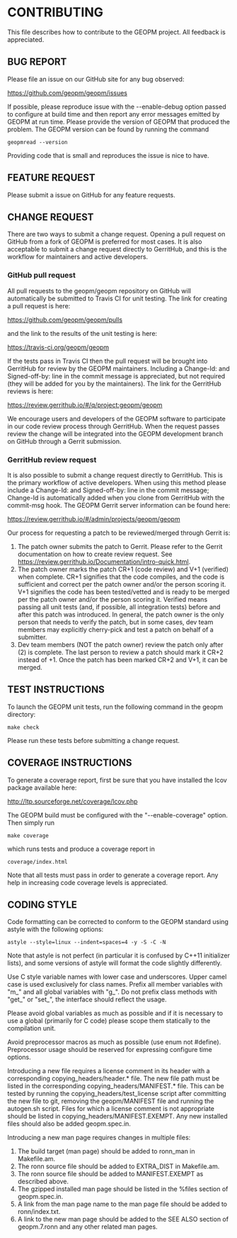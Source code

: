 CONTRIBUTING
============
This file describes how to contribute to the GEOPM project.  All
feedback is appreciated.

BUG REPORT
----------
Please file an issue on our GitHub site for any bug observed:

https://github.com/geopm/geopm/issues

If possible, please reproduce issue with the --enable-debug option
passed to configure at build time and then report any error messages
emitted by GEOPM at run time.  Please provide the version of GEOPM
that produced the problem.  The GEOPM version can be found by running
the command

    geopmread --version

Providing code that is small and reproduces the issue is nice to have.

FEATURE REQUEST
---------------
Please submit a issue on GitHub for any feature requests.

CHANGE REQUEST
--------------
There are two ways to submit a change request.  Opening a pull request
on GitHub from a fork of GEOPM is preferred for most cases.  It is
also acceptable to submit a change request directly to GerritHub, and
this is the workflow for maintainers and active developers.

### GitHub pull request
All pull requests to the geopm/geopm repository on GitHub will
automatically be submitted to Travis CI for unit testing.  The link
for creating a pull request is here:

https://github.com/geopm/geopm/pulls

and the link to the results of the unit testing is here:

https://travis-ci.org/geopm/geopm

If the tests pass in Travis CI then the pull request will be brought
into GerritHub for review by the GEOPM maintainers.  Including a
Change-Id: and Signed-off-by: line in the commit message is
appreciated, but not required (they will be added for you by the
maintainers).  The link for the GerritHub reviews is here:

https://review.gerrithub.io/#/q/project:geopm/geopm

We encourage users and developers of the GEOPM software to participate
in our code review process through GerritHub.  When the request passes
review the change will be integrated into the GEOPM development branch
on GitHub through a Gerrit submission.

### GerritHub review request

It is also possible to submit a change request directly to GerritHub.
This is the primary workflow of active developers.  When using this
method please include a Change-Id: and Signed-off-by: line in the
commit message; Change-Id is automatically added when you clone from
GerritHub with the commit-msg hook.  The GEOPM Gerrit server
information can be found here:

https://review.gerrithub.io/#/admin/projects/geopm/geopm

Our process for requesting a patch to be reviewed/merged through
Gerrit is:

1.  The patch owner submits the patch to Gerrit.  Please refer to the
    Gerrit documentation on how to create review request.
    See <https://review.gerrithub.io/Documentation/intro-quick.html>.
2.  The patch owner marks the patch CR+1 (code review) and V+1
    (verified) when complete.  CR+1 signifies that the code compiles,
    and the code is sufficient and correct per the patch owner and/or
    the person scoring it.  V+1 signifies the code has been
    tested/vetted and is ready to be merged per the patch owner and/or
    the person scoring it.  Verified means passing all unit tests
    (and, if possible, all integration tests) before and after this
    patch was introduced.  In general, the patch owner is the only
    person that needs to verify the patch, but in some cases, dev team
    members may explicitly cherry-pick and test a patch on behalf of a
    submitter.
3.  Dev team members (NOT the patch owner) review the patch only after
    (2) is complete.  The last person to review a patch should mark it CR+2
    instead of +1.  Once the patch has been marked CR+2 and V+1, it can be
    merged.


TEST INSTRUCTIONS
-----------------
To launch the GEOPM unit tests, run the following command in the geopm
directory:

    make check

Please run these tests before submitting a change request.

COVERAGE INSTRUCTIONS
---------------------
To generate a coverage report, first be sure that you have installed
the lcov package available here:

http://ltp.sourceforge.net/coverage/lcov.php

The GEOPM build must be configured with the "--enable-coverage" option.  Then
simply run

    make coverage

which runs tests and produce a coverage report in

    coverage/index.html

Note that all tests must pass in order to generate a coverage report.
Any help in increasing code coverage levels is appreciated.

CODING STYLE
------------
Code formatting can be corrected to conform to the GEOPM standard
using astyle with the following options:

    astyle --style=linux --indent=spaces=4 -y -S -C -N

Note that astyle is not perfect (in particular it is confused by C++11
initializer lists), and some versions of astyle will format the code
slightly differently.

Use C style variable names with lower case and underscores.  Upper
camel case is used exclusively for class names.  Prefix all member
variables with "m_" and all global variables with "g_".  Do not prefix
class methods with "get_" or "set_", the interface should reflect the
usage.

Please avoid global variables as much as possible and if it is
necessary to use a global (primarily for C code) please scope them
statically to the compilation unit.

Avoid preprocessor macros as much as possible (use enum not #define).
Preprocessor usage should be reserved for expressing configure time
options.

Introducing a new file requires a license comment in its header with a
corresponding copying_headers/header.* file.  The new file path must
be listed in the corresponding copying_headers/MANIFEST.* file.  This
can be tested by running the copying_headers/test_license script after
committing the new file to git, removing the geopm/MANIFEST file and
running the autogen.sh script.  Files for which a license comment is
not appropriate should be listed in copying_headers/MANIFEST.EXEMPT.
Any new installed files should also be added geopm.spec.in.

Introducing a new man page requires changes in multiple files:
1. The build target (man page) should be added to ronn_man in
   Makefile.am.
2. The ronn source file should be added to EXTRA_DIST in Makefile.am.
3. The ronn source file should be added to MANIFEST.EXEMPT as
   described above.
4. The gzipped installed man page should be listed in the %files section of
   geopm.spec.in.
5. A link from the man page name to the man page file should be added
   to ronn/index.txt.
6. A link to the new man page should be added to the SEE ALSO section of
   geopm.7.ronn and any other related man pages.
